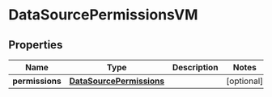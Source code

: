 

# DataSourcePermissionsVM


## Properties

| Name | Type | Description | Notes |
|------------ | ------------- | ------------- | -------------|
|**permissions** | [**DataSourcePermissions**](DataSourcePermissions.md) |  |  [optional] |



